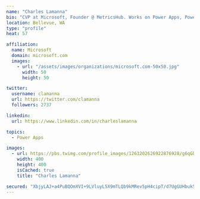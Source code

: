 ```yaml
---
name: "Charles Lamanna"
bio: "CVP at Microsoft, Founder @ MetricsHub. Works on Power Apps, Power Automate, Power Virtual Agent, Common Data Service and Dynamics 365."
location: Bellevue, WA
type: "profile"
heat: 57

affiliation:
  name: Microsoft
  domain: microsoft.com
  images:
    - url: "/assets/images/organizations/microsoft.com-50x50.jpg"
      width: 50
      height: 50

twitter:
  username: clamanna
  url: https://twitter.com/clamanna
  followers: 2737

linkedin:
  url: https://www.linkedin.com/in/charleslamanna

topics:
  - Power Apps

images:
  - url: https://pbs.twimg.com/profile_images/1263202626922876928/g6qGbHZ-_400x400.jpg
    width: 400
    height: 400
    isCached: true
    title: "Charles Lamanna"

secured: "XbjyLAJ+a4PuBQOmXVI+9LVluyL5X9mTLQb9kMRev5pH4cipT/d7UgGUHbuk5R9euIJiL/vdtfWb0/yp9hnElbaozUpgRS7VBaDx4XkP5RTkcvurhK66HlF7tmgf/hEBxbJTL7PaU8EvbAK+Hb7bEq3sa6qf8lPJX7gPtoSMMcTkYdyScN5vwzAc3ImftattOFhlF2Xg/O2Vfu92mBvBLVyHmOQejZl8KLh0qwSTxg6gjWR19/RsyELhMRGSwqN88/BwpC2jiJT4yYfzpIJ+d3mG1d4d32eLpfS/PTejBgdPSqWfEBM2syQejzLbCBefXF58HACy2rd/ZT07LGEGAwkxJ7MGra+cYiBnUQAB+ozbULCo4ikRrF0aP1dZMViv2hcaweSwWaoRIIyyCRxwEC8q1jl1C3SpGFqPGbxFvsQ=;m4etVLULnmva6HSVrPR1nw=="
---
```


